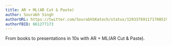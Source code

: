 ```yaml
---
title: AR + ML(AR Cut & Paste)
author: Sourabh Singh
authorURL: https://twitter.com/SourabhSKatoch/status/1293376911717085192
authorFBID: 661277173
---
```

From books to presentations in 10s with AR + ML(AR Cut & Paste).
